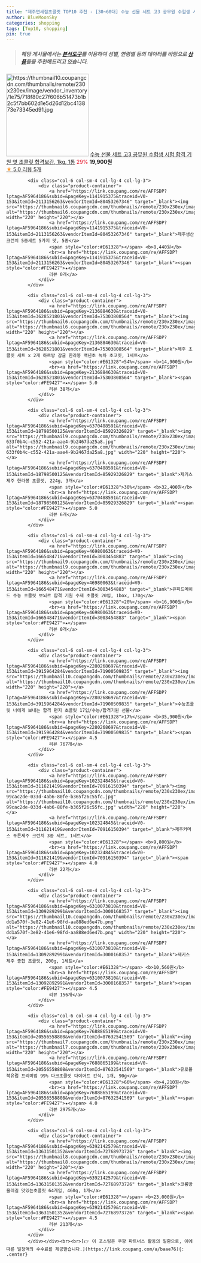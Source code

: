 ```yaml
---
title: "제주면세점초콜릿 TOP10 추천 - [30~60대] 수능 선물 세트 고3 공무원 수험생 시험 합격 기원 엿 초콜릿 합격보감, 1kg, 1통"
author: BlueMoonSky
categories: shopping
tags: [Top10, shopping]
pin: true
---
```


> ##### 해당 게시물에서는 [**분석도구**](https://itemscout.io/)를 이용하여 **성별**, **연령별** 등의 데이터를 바탕으로 [**상품**](https://link.coupang.com/a/baae76)들을 추천해드리고 있습니다.
<div class="container"><div class="row">
            <div class="col-6 col-sm-4 col-lg-4 col-lg-3">
                <div class="product-container">
                    <a href="https://link.coupang.com/re/AFFSDP?lptag=AF5964186&subid=&pageKey=7676934112&traceid=V0-153&itemId=20494948833&vendorItemId=87563062067" target="_blank"><img src="https://thumbnail10.coupangcdn.com/thumbnails/remote/230x230ex/image/vendor_inventory/1e75/718f80c27f606b51473b1b2c5f7bb602d1e5d26d12bc413873e73345ed91.jpg" alt="https://thumbnail10.coupangcdn.com/thumbnails/remote/230x230ex/image/vendor_inventory/1e75/718f80c27f606b51473b1b2c5f7bb602d1e5d26d12bc413873e73345ed91.jpg" width="220" height="220"></a>
                    <a href="https://link.coupang.com/re/AFFSDP?lptag=AF5964186&subid=&pageKey=7676934112&traceid=V0-153&itemId=20494948833&vendorItemId=87563062067" target="_blank">수능 선물 세트 고3 공무원 수험생 시험 합격 기원 엿 초콜릿 합격보감, 1kg, 1통</a>
                    <span style="color:#E61328">29%</span> <b>19,900원</b>
                    <br><a href="https://link.coupang.com/re/AFFSDP?lptag=AF5964186&subid=&pageKey=7676934112&traceid=V0-153&itemId=20494948833&vendorItemId=87563062067" target="_blank"><span style="color:#FE9427">★</span> 5.0
                    리뷰 5개</a>
                </div>
            </div>
            
            <div class="col-6 col-sm-4 col-lg-4 col-lg-3">
                <div class="product-container">
                    <a href="https://link.coupang.com/re/AFFSDP?lptag=AF5964186&subid=&pageKey=1141915375&traceid=V0-153&itemId=2113156263&vendorItemId=80453267346" target="_blank"><img src="https://thumbnail6.coupangcdn.com/thumbnails/remote/230x230ex/image/vendor_inventory/902e/c6cdd1b8b21f8c355765478874a3f300030b2ffc77a7cdf90de1ca10c6ea.png" alt="https://thumbnail6.coupangcdn.com/thumbnails/remote/230x230ex/image/vendor_inventory/902e/c6cdd1b8b21f8c355765478874a3f300030b2ffc77a7cdf90de1ca10c6ea.png" width="220" height="220"></a>
                    <a href="https://link.coupang.com/re/AFFSDP?lptag=AF5964186&subid=&pageKey=1141915375&traceid=V0-153&itemId=2113156263&vendorItemId=80453267346" target="_blank">제주생산 크런치 5종세트 5가지 맛, 5종</a>
                    <span style="color:#E61328"></span> <b>8,440원</b>
                    <br><a href="https://link.coupang.com/re/AFFSDP?lptag=AF5964186&subid=&pageKey=1141915375&traceid=V0-153&itemId=2113156263&vendorItemId=80453267346" target="_blank"><span style="color:#FE9427">★</span> 
                    리뷰 0개</a>
                </div>
            </div>
            
            <div class="col-6 col-sm-4 col-lg-4 col-lg-3">
                <div class="product-container">
                    <a href="https://link.coupang.com/re/AFFSDP?lptag=AF5964186&subid=&pageKey=2136884630&traceid=V0-153&itemId=3628521801&vendorItemId=75303808564" target="_blank"><img src="https://thumbnail6.coupangcdn.com/thumbnails/remote/230x230ex/image/vendor_inventory/a140/8ffb8e730e79fa953bbcf2dbc52054ebe97c197bf5ff27f8909140a858d7.jpg" alt="https://thumbnail6.coupangcdn.com/thumbnails/remote/230x230ex/image/vendor_inventory/a140/8ffb8e730e79fa953bbcf2dbc52054ebe97c197bf5ff27f8909140a858d7.jpg" width="220" height="220"></a>
                    <a href="https://link.coupang.com/re/AFFSDP?lptag=AF5964186&subid=&pageKey=2136884630&traceid=V0-153&itemId=3628521801&vendorItemId=75303808564" target="_blank">제주 초콜릿 세트 x 2개 하르방 감귤 한라봉 백년초 녹차 초코릿, 1세트</a>
                    <span style="color:#E61328">54%</span> <b>14,900원</b>
                    <br><a href="https://link.coupang.com/re/AFFSDP?lptag=AF5964186&subid=&pageKey=2136884630&traceid=V0-153&itemId=3628521801&vendorItemId=75303808564" target="_blank"><span style="color:#FE9427">★</span> 5.0
                    리뷰 38개</a>
                </div>
            </div>
            
            <div class="col-6 col-sm-4 col-lg-4 col-lg-3">
                <div class="product-container">
                    <a href="https://link.coupang.com/re/AFFSDP?lptag=AF5964186&subid=&pageKey=6370488591&traceid=V0-153&itemId=18798500125&vendorItemId=85929326829" target="_blank"><img src="https://thumbnail9.coupangcdn.com/thumbnails/remote/230x230ex/image/retail/images/3570366332413794-633f0b4c-c552-421a-aae4-9b2467da25a8.jpg" alt="https://thumbnail9.coupangcdn.com/thumbnails/remote/230x230ex/image/retail/images/3570366332413794-633f0b4c-c552-421a-aae4-9b2467da25a8.jpg" width="220" height="220"></a>
                    <a href="https://link.coupang.com/re/AFFSDP?lptag=AF5964186&subid=&pageKey=6370488591&traceid=V0-153&itemId=18798500125&vendorItemId=85929326829" target="_blank">제키스 제주 한라봉 초콜릿, 224g, 3개</a>
                    <span style="color:#E61328">30%</span> <b>32,400원</b>
                    <br><a href="https://link.coupang.com/re/AFFSDP?lptag=AF5964186&subid=&pageKey=6370488591&traceid=V0-153&itemId=18798500125&vendorItemId=85929326829" target="_blank"><span style="color:#FE9427">★</span> 5.0
                    리뷰 6개</a>
                </div>
            </div>
            
            <div class="col-6 col-sm-4 col-lg-4 col-lg-3">
                <div class="product-container">
                    <a href="https://link.coupang.com/re/AFFSDP?lptag=AF5964186&subid=&pageKey=46980063&traceid=V0-153&itemId=166548471&vendorItemId=3003454883" target="_blank"><img src="https://thumbnail9.coupangcdn.com/thumbnails/remote/230x230ex/image/vendor_inventory/0f2c/ee347f0104a8c1ace71446c42943f15f244998052c830d8a92e55a6bc0a7.jpg" alt="https://thumbnail9.coupangcdn.com/thumbnails/remote/230x230ex/image/vendor_inventory/0f2c/ee347f0104a8c1ace71446c42943f15f244998052c830d8a92e55a6bc0a7.jpg" width="220" height="220"></a>
                    <a href="https://link.coupang.com/re/AFFSDP?lptag=AF5964186&subid=&pageKey=46980063&traceid=V0-153&itemId=166548471&vendorItemId=3003454883" target="_blank">큐피드메이드 수능 초콜릿 보뇌르 합격 기원 수제 초콜릿 20입, 1box, 170g</a>
                    <span style="color:#E61328">20%</span> <b>16,900원</b>
                    <br><a href="https://link.coupang.com/re/AFFSDP?lptag=AF5964186&subid=&pageKey=46980063&traceid=V0-153&itemId=166548471&vendorItemId=3003454883" target="_blank"><span style="color:#FE9427">★</span> 
                    리뷰 0개</a>
                </div>
            </div>
            
            <div class="col-6 col-sm-4 col-lg-4 col-lg-3">
                <div class="product-container">
                    <a href="https://link.coupang.com/re/AFFSDP?lptag=AF5964186&subid=&pageKey=2280268697&traceid=V0-153&itemId=3915964284&vendorItemId=71900509835" target="_blank"><img src="https://thumbnail10.coupangcdn.com/thumbnails/remote/230x230ex/image/vendor_inventory/c744/20e1ea718e9dfd201b48f61adc962707611b5bda9b3417e834cd04d3755c.jpg" alt="https://thumbnail10.coupangcdn.com/thumbnails/remote/230x230ex/image/vendor_inventory/c744/20e1ea718e9dfd201b48f61adc962707611b5bda9b3417e834cd04d3755c.jpg" width="220" height="220"></a>
                    <a href="https://link.coupang.com/re/AFFSDP?lptag=AF5964186&subid=&pageKey=2280268697&traceid=V0-153&itemId=3915964284&vendorItemId=71900509835" target="_blank">수능초콜릿 너에게 보내는 합격 편지 초콜릿 17입/수능/합격기원 선물</a>
                    <span style="color:#E61328">17%</span> <b>35,900원</b>
                    <br><a href="https://link.coupang.com/re/AFFSDP?lptag=AF5964186&subid=&pageKey=2280268697&traceid=V0-153&itemId=3915964284&vendorItemId=71900509835" target="_blank"><span style="color:#FE9427">★</span> 4.5
                    리뷰 767개</a>
                </div>
            </div>
            
            <div class="col-6 col-sm-4 col-lg-4 col-lg-3">
                <div class="product-container">
                    <a href="https://link.coupang.com/re/AFFSDP?lptag=AF5964186&subid=&pageKey=102324845&traceid=V0-153&itemId=311621419&vendorItemId=70916150394" target="_blank"><img src="https://thumbnail10.coupangcdn.com/thumbnails/remote/230x230ex/image/retail/images/83178735018450-99cac2de-033d-4ab6-80fe-b365f26c55fc.jpg" alt="https://thumbnail10.coupangcdn.com/thumbnails/remote/230x230ex/image/retail/images/83178735018450-99cac2de-033d-4ab6-80fe-b365f26c55fc.jpg" width="220" height="220"></a>
                    <a href="https://link.coupang.com/re/AFFSDP?lptag=AF5964186&subid=&pageKey=102324845&traceid=V0-153&itemId=311621419&vendorItemId=70916150394" target="_blank">제주커머스 푸른제주 크런치 3종 세트, 1세트</a>
                    <span style="color:#E61328"></span> <b>9,800원</b>
                    <br><a href="https://link.coupang.com/re/AFFSDP?lptag=AF5964186&subid=&pageKey=102324845&traceid=V0-153&itemId=311621419&vendorItemId=70916150394" target="_blank"><span style="color:#FE9427">★</span> 4.0
                    리뷰 22개</a>
                </div>
            </div>
            
            <div class="col-6 col-sm-4 col-lg-4 col-lg-3">
                <div class="product-container">
                    <a href="https://link.coupang.com/re/AFFSDP?lptag=AF5964186&subid=&pageKey=6310073810&traceid=V0-153&itemId=13092892991&vendorItemId=3000168357" target="_blank"><img src="https://thumbnail10.coupangcdn.com/thumbnails/remote/230x230ex/image/retail/images/6696353886475467-dd1a570f-3e82-41e6-98fd-aa888ed6e47b.png" alt="https://thumbnail10.coupangcdn.com/thumbnails/remote/230x230ex/image/retail/images/6696353886475467-dd1a570f-3e82-41e6-98fd-aa888ed6e47b.png" width="220" height="220"></a>
                    <a href="https://link.coupang.com/re/AFFSDP?lptag=AF5964186&subid=&pageKey=6310073810&traceid=V0-153&itemId=13092892991&vendorItemId=3000168357" target="_blank">제키스 제주 종합 초콜릿, 200g, 1세트</a>
                    <span style="color:#E61328"></span> <b>10,560원</b>
                    <br><a href="https://link.coupang.com/re/AFFSDP?lptag=AF5964186&subid=&pageKey=6310073810&traceid=V0-153&itemId=13092892991&vendorItemId=3000168357" target="_blank"><span style="color:#FE9427">★</span> 4.5
                    리뷰 156개</a>
                </div>
            </div>
            
            <div class="col-6 col-sm-4 col-lg-4 col-lg-3">
                <div class="product-container">
                    <a href="https://link.coupang.com/re/AFFSDP?lptag=AF5964186&subid=&pageKey=7688865199&traceid=V0-153&itemId=20556558808&vendorItemId=87632541569" target="_blank"><img src="https://thumbnail7.coupangcdn.com/thumbnails/remote/230x230ex/image/vendor_inventory/82e5/4824360d09736148ab991465d726e71fbbca14c1a05c4fbb6dde036d6bd2.jpg" alt="https://thumbnail7.coupangcdn.com/thumbnails/remote/230x230ex/image/vendor_inventory/82e5/4824360d09736148ab991465d726e71fbbca14c1a05c4fbb6dde036d6bd2.jpg" width="220" height="220"></a>
                    <a href="https://link.coupang.com/re/AFFSDP?lptag=AF5964186&subid=&pageKey=7688865199&traceid=V0-153&itemId=20556558808&vendorItemId=87632541569" target="_blank">유로몰 북유럽 프리미엄 99% 다크초콜릿 다이어트 간식, 1개, 90g</a>
                    <span style="color:#E61328">66%</span> <b>4,210원</b>
                    <br><a href="https://link.coupang.com/re/AFFSDP?lptag=AF5964186&subid=&pageKey=7688865199&traceid=V0-153&itemId=20556558808&vendorItemId=87632541569" target="_blank"><span style="color:#FE9427">★</span> 4.0
                    리뷰 2975개</a>
                </div>
            </div>
            
            <div class="col-6 col-sm-4 col-lg-4 col-lg-3">
                <div class="product-container">
                    <a href="https://link.coupang.com/re/AFFSDP?lptag=AF5964186&subid=&pageKey=6392142579&traceid=V0-153&itemId=13631501352&vendorItemId=72768973726" target="_blank"><img src="https://thumbnail8.coupangcdn.com/thumbnails/remote/230x230ex/image/vendor_inventory/9b9e/b20a506a14afc1596187917ddaff486a415850f772fdaf0b65ddd7765989.png" alt="https://thumbnail8.coupangcdn.com/thumbnails/remote/230x230ex/image/vendor_inventory/9b9e/b20a506a14afc1596187917ddaff486a415850f772fdaf0b65ddd7765989.png" width="220" height="220"></a>
                    <a href="https://link.coupang.com/re/AFFSDP?lptag=AF5964186&subid=&pageKey=6392142579&traceid=V0-153&itemId=13631501352&vendorItemId=72768973726" target="_blank">코롬방 올레길 맛있는초콜릿 64개입, 460g, 1개</a>
                    <span style="color:#E61328"></span> <b>23,000원</b>
                    <br><a href="https://link.coupang.com/re/AFFSDP?lptag=AF5964186&subid=&pageKey=6392142579&traceid=V0-153&itemId=13631501352&vendorItemId=72768973726" target="_blank"><span style="color:#FE9427">★</span> 4.5
                    리뷰 213개</a>
                </div>
            </div>
            </div></div><br><br>[👉 이 포스팅은 쿠팡 파트너스 활동의 일환으로, 이에 따른 일정액의 수수료를 제공받습니다.](https://link.coupang.com/a/baae76){: .center}